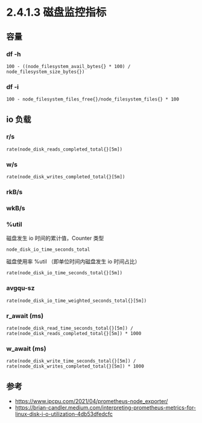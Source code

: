 # 2.4.1.3 磁盘监控指标

## 容量

### df -h

    100 - ((node_filesystem_avail_bytes{} * 100) / node_filesystem_size_bytes{})

### df -i

    100 - node_filesystem_files_free{}/node_filesystem_files{} * 100

## io 负载

### r/s

    rate(node_disk_reads_completed_total{}[5m])

### w/s

    rate(node_disk_writes_completed_total{}[5m])

### rkB/s

### wkB/s

### %util

磁盘发生 io 时间的累计值，Counter 类型

    node_disk_io_time_seconds_total

磁盘使用率 %util （即单位时间内磁盘发生 io 时间占比）

    rate(node_disk_io_time_seconds_total{}[5m])

### avgqu-sz

    rate(node_disk_io_time_weighted_seconds_total{}[5m])

### r_await (ms)

    rate(node_disk_read_time_seconds_total{}[5m]) / rate(node_disk_reads_completed_total{}[5m]) * 1000

### w_await (ms)

    rate(node_disk_write_time_seconds_total{}[5m]) / rate(node_disk_writes_completed_total{}[5m]) * 1000

## 参考

- https://www.ipcpu.com/2021/04/prometheus-node_exporter/
- https://brian-candler.medium.com/interpreting-prometheus-metrics-for-linux-disk-i-o-utilization-4db53dfedcfc
